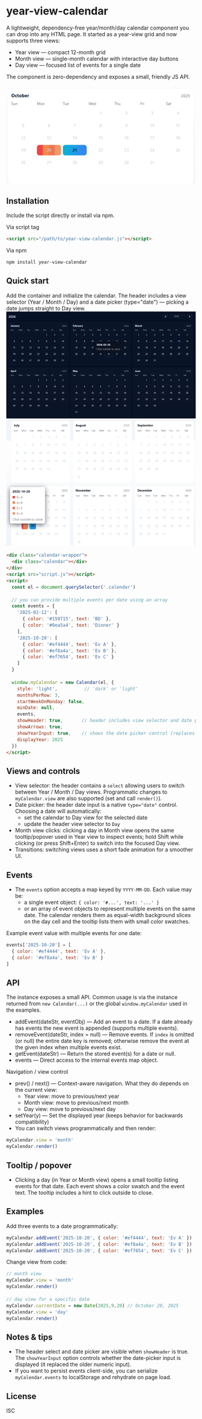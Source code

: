

# year-view-calendar

A lightweight, dependency-free year/month/day calendar component you can drop into any HTML page. It started as a year-view grid and now supports three views:

- Year view — compact 12-month grid
- Month view — single-month calendar with interactive day buttons
- Day view — focused list of events for a single date

The component is zero-dependency and exposes a small, friendly JS API.

![Logo](https://github.com/IanBedard/year-view-calendar/blob/main/img/light-month.png?raw=true)

## Installation

Include the script directly or install via npm.

Via script tag

```html
<script src="/path/to/year-view-calendar.js"></script>
```

Via npm

```bash
npm install year-view-calendar
```

## Quick start

Add the container and initialize the calendar. The header includes a view selector (Year / Month / Day) and a date picker (type="date") — picking a date jumps straight to Day view.
![Logo](https://github.com/IanBedard/year-view-calendar/blob/main/img/dark-preview.png?raw=true)
![Logo](https://github.com/IanBedard/year-view-calendar/blob/main/img/year-preview.png?raw=true)
```html
<div class="calendar-wrapper">
  <div class="calendar"></div>
</div>
<script src="script.js"></script>
<script>
  const el = document.querySelector('.calendar')

  // you can provide multiple events per date using an array
  const events = {
    '2025-02-12': [
      { color: '#159715', text: 'BD' },
      { color: '#0ea5a4', text: 'Dinner' }
    ],
    '2025-10-20': [
      { color: '#ef4444', text: 'Ev A' },
      { color: '#ef8a4a', text: 'Ev B' },
      { color: '#ef7654', text: 'Ev C' }
    ]
  }

  window.myCalendar = new Calendar(el, {
    style: 'light',          // 'dark' or 'light'
    monthsPerRow: 3,
    startWeekOnMonday: false,
    minDate: null,
    events,
    showHeader: true,       // header includes view selector and date picker
    showArrows: true,
    showYearInput: true,    // shows the date picker control (replaces numeric year input)
    displayYear: 2025
  })
</script>
```

## Views and controls

- View selector: the header contains a `select` allowing users to switch between Year / Month / Day views. Programmatic changes to `myCalendar.view` are also supported (set and call `render()`).
- Date picker: the header date input is a native `type="date"` control. Choosing a date will automatically:
  - set the calendar to Day view for the selected date
  - update the header view selector to `Day`
- Month view clicks: clicking a day in Month view opens the same tooltip/popover used in Year view to inspect events; hold Shift while clicking (or press Shift+Enter) to switch into the focused Day view.
- Transitions: switching views uses a short fade animation for a smoother UI.

## Events

- The `events` option accepts a map keyed by `YYYY-MM-DD`. Each value may be:
  - a single event object: `{ color: '#...', text: '...' }`
  - or an array of event objects to represent multiple events on the same date. The calendar renders them as equal-width background slices on the day cell and the tooltip lists them with small color swatches.

Example event value with multiple events for one date:

```js
events['2025-10-20'] = [
  { color: '#ef4444', text: 'Ev A' },
  { color: '#ef8a4a', text: 'Ev B' }
]
```

## API

The instance exposes a small API. Common usage is via the instance returned from `new Calendar(...)` or the global `window.myCalendar` used in the examples.

- addEvent(dateStr, eventObj) — Add an event to a date. If a date already has events the new event is appended (supports multiple events).
- removeEvent(dateStr, index = null) — Remove events. If `index` is omitted (or null) the entire date key is removed; otherwise remove the event at the given index when multiple events exist.
- getEvent(dateStr) — Return the stored event(s) for a date or null.
- events — Direct access to the internal events map object.

Navigation / view control

- prev() / next() — Context-aware navigation. What they do depends on the current view:
  - Year view: move to previous/next year
  - Month view: move to previous/next month
  - Day view: move to previous/next day
- setYear(y) — Set the displayed year (keeps behavior for backwards compatibility)
- You can switch views programmatically and then render:

```js
myCalendar.view = 'month'
myCalendar.render()
```

## Tooltip / popover

- Clicking a day (in Year or Month view) opens a small tooltip listing events for that date. Each event shows a color swatch and the event text. The tooltip includes a hint to click outside to close.

## Examples

Add three events to a date programmatically:

```js
myCalendar.addEvent('2025-10-20', { color: '#ef4444', text: 'Ev A' })
myCalendar.addEvent('2025-10-20', { color: '#ef8a4a', text: 'Ev B' })
myCalendar.addEvent('2025-10-20', { color: '#ef7654', text: 'Ev C' })
```

Change view from code:

```js
// month view
myCalendar.view = 'month'
myCalendar.render()

// day view for a specific date
myCalendar.currentDate = new Date(2025,9,20) // October 20, 2025
myCalendar.view = 'day'
myCalendar.render()
```

## Notes & tips

- The header select and date picker are visible when `showHeader` is true. The `showYearInput` option controls whether the date-picker input is displayed (it replaced the older numeric input).
- If you want to persist events client-side, you can serialize `myCalendar.events` to localStorage and rehydrate on page load.

## License

ISC
